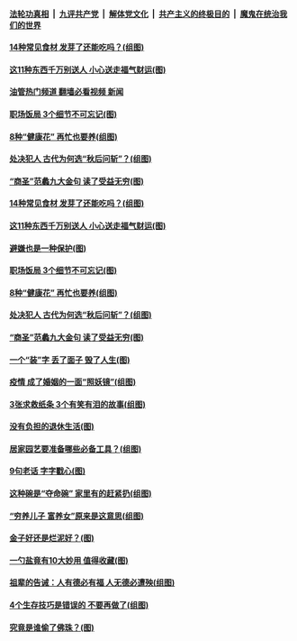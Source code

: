 ####  [法轮功真相](../../../../basic/blob/master/README.md?t=05280531) &nbsp;|&nbsp; [九评共产党](../../../../9ping.md/blob/master/README.md?t=05280531) &nbsp;|&nbsp; [解体党文化](../../../../jtdwh.md/blob/master/README.md?t=05280531)  &nbsp;|&nbsp; [共产主义的终极目的](../../../../gczydzjmd.md/blob/master/README.md?t=05280531) &nbsp;|&nbsp; [魔鬼在统治我们的世界](../../../../mgztzwmdsj.md/blob/master/README.md?t=05280531) 

#### [14种常见食材 发芽了还能吃吗？(组图)](../pages/p8/1006654.md?t=05280531) 

#### [这11种东西千万别送人 小心送走福气财运(图)](../pages/p8/1007137.md?t=05280531) 

#### [油管热门频道 翻墙必看视频 新闻](http://45.76.130.85:81/youtube.html?05280531)

#### [职场饭局 3个细节不可忘记(图)](../pages/p8/1007501.md?t=05280531) 

#### [8种“健康花” 再忙也要养(组图)](../pages/p8/1007368.md?t=05280531) 

#### [处决犯人 古代为何选“秋后问斩”？(组图)](../pages/p8/1007397.md?t=05280531) 

#### [“商圣”范蠡九大金句 读了受益无穷(图)](../pages/p8/1007385.md?t=05280531) 

#### [14种常见食材 发芽了还能吃吗？(组图)](../pages/p8/1006654.md?t=05280531) 

#### [这11种东西千万别送人 小心送走福气财运(图)](../pages/p8/1007137.md?t=05280531) 

#### [避嫌也是一种保护(图)](../pages/p8/1007362.md?t=05280531) 

#### [职场饭局 3个细节不可忘记(图)](../pages/p8/1007501.md?t=05280531) 

#### [8种“健康花” 再忙也要养(组图)](../pages/p8/1007368.md?t=05280531) 

#### [处决犯人 古代为何选“秋后问斩”？(组图)](../pages/p8/1007397.md?t=05280531) 

#### [“商圣”范蠡九大金句 读了受益无穷(图)](../pages/p8/1007385.md?t=05280531) 

#### [一个“装”字 丢了面子 毁了人生(图)](../pages/p8/1006715.md?t=05280531) 

#### [疫情 成了婚姻的一面“照妖镜”(组图)](../pages/p8/1007361.md?t=05280531) 

#### [3张求救纸条 3个有笑有泪的故事(组图)](../pages/p8/1007128.md?t=05280531) 

#### [没有负担的退休生活(图)](../pages/p8/1007139.md?t=05280531) 

#### [居家园艺要准备哪些必备工具？(组图)](../pages/p8/1007203.md?t=05280531) 

#### [9句老话 字字戳心(图)](../pages/p8/1007190.md?t=05280531) 

#### [这种碗是“夺命碗” 家里有的赶紧扔(组图)](../pages/p8/1006652.md?t=05280531) 

#### [“穷养儿子 富养女”原来是这意思(组图)](../pages/p8/1006175.md?t=05280531) 

#### [金子好还是烂泥好？(图)](../pages/p8/1006918.md?t=05280531) 

#### [一勺盐竟有10大妙用 值得收藏(图)](../pages/p8/1007186.md?t=05280531) 

#### [祖辈的告诫：人有德必有福 人无德必遭殃(组图)](../pages/p8/1007148.md?t=05280531) 

#### [4个生存技巧是错误的 不要再做了(组图)](../pages/p8/1007114.md?t=05280531) 

#### [究竟是谁偷了佛珠？(图)](../pages/p8/1006903.md?t=05280531) 

<img src='http://gfw-breaker.win/goodnews/indexes/p8.md' width='0px' height='0px'/>
